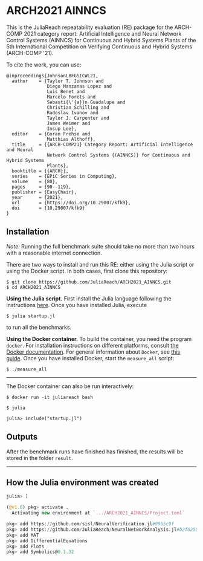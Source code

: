 # ARCH2021 AINNCS

This is the JuliaReach repeatability evaluation (RE) package for the ARCH-COMP
2021 category report: Artificial Intelligence and Neural Network Control Systems
(AINNCS) for Continuous and Hybrid Systems Plants of the 5th International
Competition on Verifying Continuous and Hybrid Systems (ARCH-COMP '21).

To cite the work, you can use:

```
@inproceedings{JohnsonLBFGSICWL21,
  author    = {Taylor T. Johnson and
               Diego Manzanas Lopez and
               Luis Benet and
               Marcelo Forets and
               Sebasti{\'{a}}n Guadalupe and
               Christian Schilling and
               Radoslav Ivanov and
               Taylor J. Carpenter and
               James Weimer and
               Insup Lee},
  editor    = {Goran Frehse and
               Matthias Althoff},
  title     = {{ARCH-COMP21} Category Report: Artificial Intelligence and Neural
               Network Control Systems {(AINNCS)} for Continuous and Hybrid Systems
               Plants},
  booktitle = {{ARCH}},
  series    = {EPiC Series in Computing},
  volume    = {80},
  pages     = {90--119},
  publisher = {EasyChair},
  year      = {2021},
  url       = {https://doi.org/10.29007/kfk9},
  doi       = {10.29007/kfk9}
}
```

## Installation

*Note:* Running the full benchmark suite should take no more than two hours with
a reasonable internet connection.

There are two ways to install and run this RE: either using the Julia script or
using the Docker script.
In both cases, first clone this repository:

```shell
$ git clone https://github.com/JuliaReach/ARCH2021_AINNCS.git
$ cd ARCH2021_AINNCS
```

**Using the Julia script.**
First install the Julia language following the instructions
[here](http://julialang.org/downloads).
Once you have installed Julia, execute

```shell
$ julia startup.jl
```

to run all the benchmarks.


**Using the Docker container.**
To build the container, you need the program `docker`.
For installation instructions on different platforms, consult
[the Docker documentation](https://docs.docker.com/install/).
For general information about `Docker`, see
[this guide](https://docs.docker.com/get-started/).
Once you have installed Docker, start the `measure_all` script:

```shell
$ ./measure_all
```

---

The Docker container can also be run interactively:

```shell
$ docker run -it juliareach bash

$ julia

julia> include("startup.jl")
```

## Outputs

After the benchmark runs have finished has finished, the results will be stored
in the folder `result`.

---

## How the Julia environment was created

```julia
julia> ]

(@v1.6) pkg> activate .
  Activating new environment at `.../ARCH2021_AINNCS/Project.toml`

pkg> add https://github.com/sisl/NeuralVerification.jl#09b5c9f
pkg> add https://github.com/JuliaReach/NeuralNetworkAnalysis.jl#b2f0255
pkg> add MAT
pkg> add DifferentialEquations
pkg> add Plots
pkg> add Symbolics@0.1.32
```
